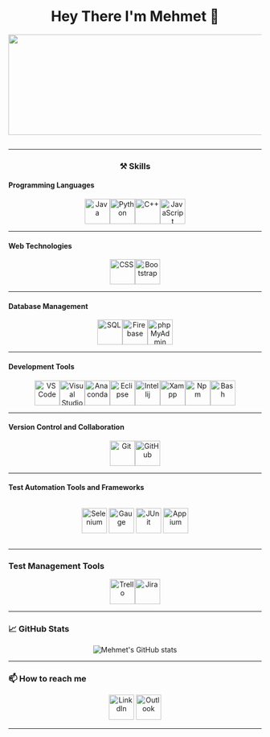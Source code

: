 <h1 align="center">
  Hey There I'm Mehmet 👋
</h1>

<p align="center">
  <img src="https://media1.giphy.com/media/v1.Y2lkPTc5MGI3NjExemJvemI2eW12dXpndHZqeWVoZ21qMWFjOTJudXp5Y3BjcHUwZ2tleCZlcD12MV9pbnRlcm5hbF9naWZfYnlfaWQmY3Q9Zw/oYQ9HRm5Mo7VXeMNVR/giphy.gif" width="550" height="200"/>
 
</p>

<p align="center">
  <img src="https://komarev.com/ghpvc/?username=RaeJanLeku&style=flat-square&color=blue" alt=""/>
</p>


---

### <p align="center">⚒️ Skills</p>

#### Programming Languages

<p align="center" style="display: flex; justify-content: center;>
  <img src="https://icon.icepanel.io/Technology/svg/C%23-%28CSharp%29.svg" alt="C#" width="50" height="50"/>
  <img src="https://github.com/onemarc/tech-icons/blob/main/icons/java-dark.svg" alt="Java" width="50" height="50"/>
  <img src="https://github.com/onemarc/tech-icons/blob/main/icons/python-dark.svg" alt="Python" width="50" height="50"/>
  <img src="https://icon.icepanel.io/Technology/svg/C%2B%2B-%28CPlusPlus%29.svg" alt="C++" width="50" height="50"/>
  <img src="https://github.com/onemarc/tech-icons/blob/main/icons/javascript.svg" alt="JavaScript" width="50" height="50"/>
</p>

---
#### Web Technologies

<p align="center" style="display: flex; justify-content: center;>
  <img src="https://github.com/onemarc/tech-icons/blob/main/icons/html.svg" alt="HTML" width="50" height="50"/>
  <img src="https://github.com/onemarc/tech-icons/blob/main/icons/css.svg" alt="CSS" width="50" height="50"/>
  <img src="https://icon.icepanel.io/Technology/svg/Bootstrap.svg" alt="Bootstrap" width="50" height="50"/>
</p>

---
#### Database Management

<p align="center" style="display: flex; justify-content: center;>
  <img src="https://www.vectorlogo.zone/logos/mysql/mysql-ar21.svg" alt="MySQL" width="50" height="50"/>
  <img src="https://icon.icepanel.io/Technology/svg/SQL-Developer.svg" alt="SQL" width="50" height="50"/>
   <img src="https://icon.icepanel.io/Technology/svg/Firebase.svg" alt="Firebase" width="50" height="50"/>
   
  <img src="https://www.vectorlogo.zone/logos/phpmyadmin/phpmyadmin-ar21.svg" alt="phpMyAdmin" width="50" height="50"/>
</p>

---
#### Development Tools

<p align="center" style="display: flex; justify-content: center;>
  <img src="https://icon.icepanel.io/Technology/svg/Android-Studio.svg" alt="Android Studio" width="50" height="50"/>
  <img src="https://github.com/onemarc/tech-icons/blob/main/icons/vscode-dark.svg" alt="VS Code" width="50" height="50"/>
  <img src="https://icon.icepanel.io/Technology/svg/Visual-Studio.svg" alt="Visual Studio" width="50" height="50"/>
  <img src="https://icon.icepanel.io/Technology/svg/Anaconda.svg" alt="Anaconda" width="50" height="50"/>
  <img src="https://icon.icepanel.io/Technology/svg/Eclipse-IDE.svg" alt="Eclipse" width="50" height="50"/>
  <img src="https://icon.icepanel.io/Technology/svg/IntelliJ-IDEA.svg" alt="Intellij" width="50" height="50"/>
  <img src="https://seeklogo.com/images/X/xampp-logo-1C1A9E3689-seeklogo.com.png" alt="Xampp" width="50" height="50"/>
  <img src="https://cdn.jsdelivr.net/gh/devicons/devicon@latest/icons/npm/npm-original-wordmark.svg" alt="Npm" width="50" height="50" />
          
  <img src="https://cdn.jsdelivr.net/gh/devicons/devicon@latest/icons/bash/bash-original.svg" alt="Bash" width="50" height="50" />

</p>

---
#### Version Control and Collaboration

<p align="center" style="display: flex; justify-content: center;">
  <img src="https://github.com/onemarc/tech-icons/blob/main/icons/git.svg" alt="Git" width="50" height="50"/>
  <img src="https://github.com/onemarc/tech-icons/blob/main/icons/github-dark.svg" alt="GitHub" width="50" height="50"/>
</p>

---
#### Test Automation Tools and Frameworks

<div style="display: flex; justify-content: space-around; align-items: center;">
  <p align="center">
  <img src="https://www.svgrepo.com/show/354321/selenium.svg" alt="Selenium" width="50" height="50"/>
  <img src="https://gauge.org/Gauge_Badge.svg" alt="Gauge" width="50" height="50"/>
   <img src="https://icon.icepanel.io/Technology/svg/JUnit.svg" alt="JUnit" width="50" height="50"/>
   <img src="https://github.com/onemarc/tech-icons/raw/main/icons/appium-dark.svg" alt="Appium" width="50" height="50"/>
</p>
</div>



---
### Test Management Tools

<p align="center" style="display: flex; justify-content: center;">
  <img src="https://cdn.jsdelivr.net/gh/devicons/devicon@latest/icons/trello/trello-original-wordmark.svg" alt="Trello" width="50" height="50"/>
  <img src="https://cdn.jsdelivr.net/gh/devicons/devicon@latest/icons/jira/jira-original-wordmark.svg" alt="Jira" width="50" height="50"/>
</p>

---
### 📈 GitHub Stats

<p align="center">
  <img src="https://github-readme-stats.vercel.app/api?username=RaeJanLeku&show_icons=true&theme=radical" alt="Mehmet's GitHub stats"/>
</p>



---
### 📫 How to reach me

<p align="center">
  <a href="https://www.linkedin.com/in/mehmet-eskici-8378a5230//"><img src="https://github.com/onemarc/tech-icons/raw/main/icons/linkedin.svg" alt="LinkdIn" width="50" height="50"/></a>
  <a href="mailto:mehmet_eskici17@hotmail.com"><img src="https://www.svgrepo.com/show/373951/outlook.svg" alt="Outlook" width="50" height="50"/></a>
</p>

---

